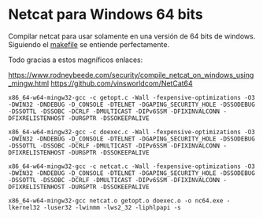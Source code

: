 # Netcat para Windows 64 bits

Compilar netcat para usar solamente en una versión de 64 bits de windows. Siguiendo el [makefile](https://github.com/g4ngli0s/chuletas/blob/master/netcat64/makefile) se entiende perfectamente. 

Todo gracias a estos magníficos enlaces:

https://www.rodneybeede.com/security/compile_netcat_on_windows_using_mingw.html
https://github.com/vinsworldcom/NetCat64

```shell
x86_64-w64-mingw32-gcc -c getopt.c -Wall -fexpensive-optimizations -O3 -DWIN32 -DNDEBUG -D_CONSOLE -DTELNET -DGAPING_SECURITY_HOLE -DSSODEBUG -DSSOTTL -DSSOBC -DCRLF -DMULTICAST -DIPv6SSM -DFIXINVALCONN -DFIXRELISTENHOST -DURGPTR -DSSOKEEPALIVE

x86_64-w64-mingw32-gcc -c doexec.c -Wall -fexpensive-optimizations -O3 -DWIN32 -DNDEBUG -D_CONSOLE -DTELNET -DGAPING_SECURITY_HOLE -DSSODEBUG -DSSOTTL -DSSOBC -DCRLF -DMULTICAST -DIPv6SSM -DFIXINVALCONN -DFIXRELISTENHOST -DURGPTR -DSSOKEEPALIVE

x86_64-w64-mingw32-gcc -c netcat.c -Wall -fexpensive-optimizations -O3 -DWIN32 -DNDEBUG -D_CONSOLE -DTELNET -DGAPING_SECURITY_HOLE -DSSODEBUG -DSSOTTL -DSSOBC -DCRLF -DMULTICAST -DIPv6SSM -DFIXINVALCONN -DFIXRELISTENHOST -DURGPTR -DSSOKEEPALIVE

x86_64-w64-mingw32-gcc netcat.o getopt.o doexec.o -o nc64.exe -lkernel32 -luser32 -lwinmm -lws2_32 -liphlpapi -s
```
